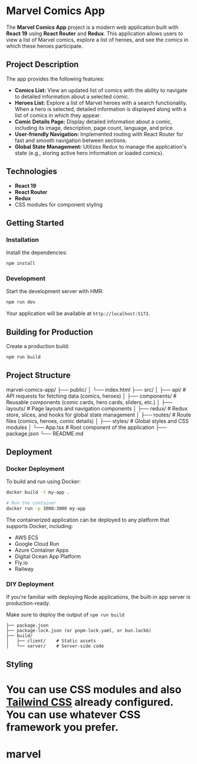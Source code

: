 
# Marvel Comics App

The **Marvel Comics App** project is a modern web application built with **React 19** using **React Router** and **Redux**. This application allows users to view a list of Marvel comics, explore a list of heroes, and see the comics in which these heroes participate.

## Project Description

The app provides the following features:

- **Comics List:** View an updated list of comics with the ability to navigate to detailed information about a selected comic.
- **Heroes List:** Explore a list of Marvel heroes with a search functionality. When a hero is selected, detailed information is displayed along with a list of comics in which they appear.
- **Comic Details Page:** Display detailed information about a comic, including its image, description, page count, language, and price.
- **User-friendly Navigation:** Implemented routing with React Router for fast and smooth navigation between sections.
- **Global State Management:** Utilizes Redux to manage the application's state (e.g., storing active hero information or loaded comics).

## Technologies

- **React 19**
- **React Router**
- **Redux**
- CSS modules for component styling

## Getting Started

### Installation

Install the dependencies:

```bash
npm install
```

### Development

Start the development server with HMR:

```bash
npm run dev
```

Your application will be available at `http://localhost:5173`.

## Building for Production

Create a production build:

```bash
npm run build
```

## Project Structure

marvel-comics-app/
├── public/
│ └── index.html
├── src/
│ ├── api/ # API requests for fetching data (comics, heroes)
│ ├── components/ # Reusable components (comic cards, hero cards, sliders, etc.)
│ ├── layouts/ # Page layouts and navigation components
│ ├── redux/ # Redux store, slices, and hooks for global state management
│ ├── routes/ # Route files (comics, heroes, comic details)
│ ├── styles/ # Global styles and CSS modules
│ └── App.tsx # Root component of the application
├── package.json
└── README.md

## Deployment

### Docker Deployment

To build and run using Docker:

```bash
docker build -t my-app .

# Run the container
docker run -p 3000:3000 my-app
```

The containerized application can be deployed to any platform that supports Docker, including:

- AWS ECS
- Google Cloud Run
- Azure Container Apps
- Digital Ocean App Platform
- Fly.io
- Railway

### DIY Deployment

If you're familiar with deploying Node applications, the built-in app server is production-ready.

Make sure to deploy the output of `npm run build`

```
├── package.json
├── package-lock.json (or pnpm-lock.yaml, or bun.lockb)
├── build/
│   ├── client/    # Static assets
│   └── server/    # Server-side code
```

## Styling

You can use CSS modules and also [Tailwind CSS](https://tailwindcss.com/) already configured. You can use whatever CSS framework you prefer.
=======
# marvel

